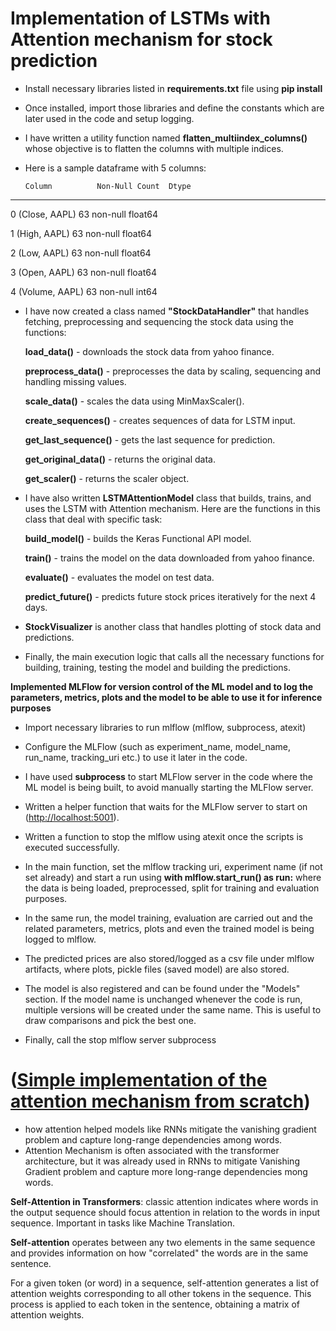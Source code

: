 # Implementation of LSTMs with Attention mechanism for stock prediction

- Install necessary libraries listed in
  **requirements.txt** file using **pip install**
- Once installed, import those libraries and
  define the constants which are later used in the code and setup logging.
- I have written a utility function named
  **flatten_multiindex_columns()** whose objective is to flatten the columns with multiple indices.
- Here is a sample dataframe with 5 columns:

      Column          Non-Null Count  Dtype

---  ------          --------------   -----
 0    (Close, AAPL)   63 non-null     float64

 1    (High, AAPL)    63 non-null     float64

 2    (Low, AAPL)     63 non-null     float64

 3    (Open, AAPL)    63 non-null     float64

 4    (Volume, AAPL)  63 non-null     int64

- I have now created a class named
  **"StockDataHandler"** that handles fetching, preprocessing and sequencing the stock data using the functions:

  **load_data()** - downloads the stock data from yahoo finance.

  **preprocess_data()** - preprocesses the data by scaling, sequencing and handling missing values.

  **scale_data()** - scales the data using MinMaxScaler().

  **create_sequences()** - creates sequences of data for LSTM input.

  **get_last_sequence()** - gets the last sequence for prediction.

  **get_original_data()** - returns the original data.

  **get_scaler()** - returns the scaler object.

- I have also written
  **LSTMAttentionModel** class that builds, trains, and uses the LSTM with Attention mechanism. Here are the functions in this class that deal with specific task:

  **build_model()** - builds the Keras Functional API model.

  **train()** - trains the model on the data downloaded from yahoo finance.

  **evaluate()** - evaluates the model on test data.

  **predict_future()** - predicts future stock prices iteratively for the next 4 days.

- **StockVisualizer** is another class
  that handles plotting of stock data and predictions.

- Finally, the main execution logic that
  calls all the necessary functions for building, training, testing the model and building the predictions.

**Implemented MLFlow for version control of the ML model and to log the parameters, metrics, plots and the model to be able to use it for inference purposes**

- Import necessary libraries to run mlflow
  (mlflow, subprocess, atexit)

- Configure the MLFlow (such as
  experiment_name, model_name, run_name, tracking_uri etc.) to use it later in the code.

- I have used **subprocess** to start MLFlow
  server in the code where the ML model is being built, to avoid manually starting the MLFlow server.

- Written a helper function that waits for the
  MLFlow server to start on (<http://localhost:5001>).

- Written a function to stop the mlflow using
  atexit once the scripts is executed successfully.

- In the main function, set the mlflow tracking
  uri, experiment name (if not set already) and start a run using **with mlflow.start_run() as run:** where the data is being loaded, preprocessed, split for training and evaluation purposes.

- In the same run, the model training,
  evaluation are carried out and the related parameters, metrics, plots and even the trained model is being logged to mlflow.

- The predicted prices are also stored/logged
  as a csv file under mlflow artifacts, where plots, pickle files (saved model) are also stored.

- The model is also registered and can be found
  under the "Models" section. If the model name is unchanged whenever the code is run, multiple versions will be created under the same name. This is useful to draw comparisons and pick the best one.

- Finally, call the stop mlflow server subprocess

# ([Simple implementation of the attention mechanism from scratch][def])

- how attention helped models like RNNs mitigate the vanishing gradient problem and capture long-range dependencies among words.
- Attention Mechanism is often associated with the transformer architecture, but it was already used in RNNs to mitigate Vanishing Gradient problem and capture more long-range dependencies mong words.

**Self-Attention in Transformers**:
classic attention indicates where words in the output sequence should focus attention in relation to the words in input sequence. Important in tasks like Machine Translation.

**Self-attention** operates between any two elements in the same sequence and provides information on how "correlated" the words are in the same sentence.

For a given token (or word) in a sequence, self-attention generates a list of attention weights corresponding to all other tokens in the sequence. This process is applied to each token in the sentence, obtaining a matrix of attention weights.

[def]: https://towardsdatascience.com/a-simple-implementation-of-the-attention-mechanism-from-scratch/
